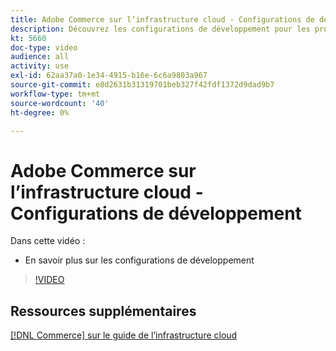 ```yaml
---
title: Adobe Commerce sur l’infrastructure cloud - Configurations de développement
description: Découvrez les configurations de développement pour les projets cloud.
kt: 5660
doc-type: video
audience: all
activity: use
exl-id: 62aa37a0-1e34-4915-b16e-6c6a9803a967
source-git-commit: e8d2631b31319701beb327f42fdf1372d9dad9b7
workflow-type: tm+mt
source-wordcount: '40'
ht-degree: 0%

---
```


# Adobe Commerce sur l’infrastructure cloud - Configurations de développement

Dans cette vidéo :

- En savoir plus sur les configurations de développement

>[!VIDEO](https://video.tv.adobe.com/v/35696?quality=12&learn=on)

## Ressources supplémentaires

[[!DNL Commerce] sur le guide de l’infrastructure cloud](https://experienceleague.adobe.com/docs/commerce-cloud-service/user-guide/overview.html)
